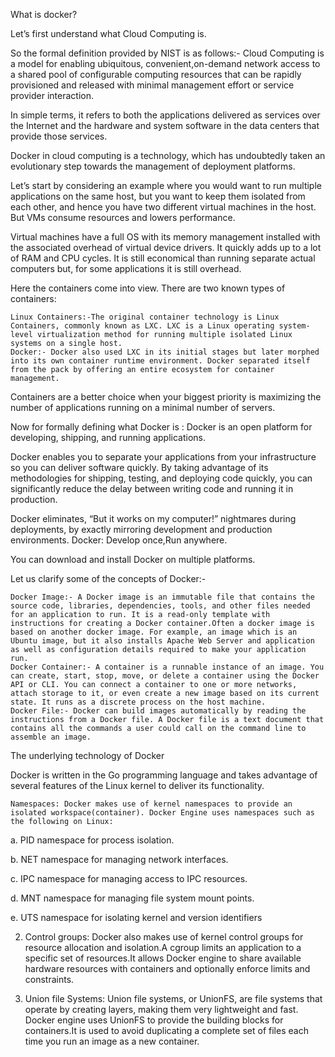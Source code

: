 What is docker?

Let’s first understand what Cloud Computing is.

So the formal definition provided by NIST is as follows:-
Cloud Computing is a model for enabling ubiquitous, convenient,on-demand network access to a shared pool of configurable computing resources that can be rapidly provisioned and released with minimal management effort or service provider interaction.

In simple terms, it refers to both the applications delivered as services over the Internet and the hardware and system software in the data centers that provide those services.

Docker in cloud computing is a technology, which has undoubtedly taken an evolutionary step towards the management of deployment platforms.

Let’s start by considering an example where you would want to run multiple applications on the same host, but you want to keep them isolated from each other, and hence you have two different virtual machines in the host.
But VMs consume resources and lowers performance.

Virtual machines have a full OS with its memory management installed with the associated overhead of virtual device drivers. It quickly adds up to a lot of RAM and CPU cycles. It is still economical than running separate actual computers but, for some applications it is still overhead.

Here the containers come into view. There are two known types of containers:

    Linux Containers:-The original container technology is Linux Containers, commonly known as LXC. LXC is a Linux operating system-level virtualization method for running multiple isolated Linux systems on a single host.
    Docker:- Docker also used LXC in its initial stages but later morphed into its own container runtime environment. Docker separated itself from the pack by offering an entire ecosystem for container management.

Containers are a better choice when your biggest priority is maximizing the number of applications running on a minimal number of servers.

Now for formally defining what Docker is :
Docker is an open platform for developing, shipping, and running applications.

Docker enables you to separate your applications from your infrastructure so you can deliver software quickly. By taking advantage of its methodologies for shipping, testing, and deploying code quickly, you can significantly reduce the delay between writing code and running it in production.

Docker eliminates, “But it works on my computer!” nightmares during deployments, by exactly mirroring development and production environments.
Docker: Develop once,Run anywhere.

You can download and install Docker on multiple platforms.

Let us clarify some of the concepts of Docker:-

    Docker Image:- A Docker image is an immutable file that contains the source code, libraries, dependencies, tools, and other files needed for an application to run. It is a read-only template with instructions for creating a Docker container.Often a docker image is based on another docker image. For example, an image which is an Ubuntu image, but it also installs Apache Web Server and application as well as configuration details required to make your application run.
    Docker Container:- A container is a runnable instance of an image. You can create, start, stop, move, or delete a container using the Docker API or CLI. You can connect a container to one or more networks, attach storage to it, or even create a new image based on its current state. It runs as a discrete process on the host machine.
    Docker File:- Docker can build images automatically by reading the instructions from a Docker file. A Docker file is a text document that contains all the commands a user could call on the command line to assemble an image.

The underlying technology of Docker

Docker is written in the Go programming language and takes advantage of several features of the Linux kernel to deliver its functionality.

    Namespaces: Docker makes use of kernel namespaces to provide an isolated workspace(container). Docker Engine uses namespaces such as the following on Linux:

a. PID namespace for process isolation.

b. NET namespace for managing network interfaces.

c. IPC namespace for managing access to IPC resources.

d. MNT namespace for managing file system mount points.

e. UTS namespace for isolating kernel and version identifiers

2. Control groups: Docker also makes use of kernel control groups for resource allocation and isolation.A cgroup limits an application to a specific set of resources.It allows Docker engine to share available hardware resources with containers and optionally enforce limits and constraints.

3. Union file Systems: Union file systems, or UnionFS, are file systems that operate by creating layers, making them very lightweight and fast. Docker engine uses UnionFS to provide the building blocks for containers.It is used to avoid duplicating a complete set of files each time you run an image as a new container.
